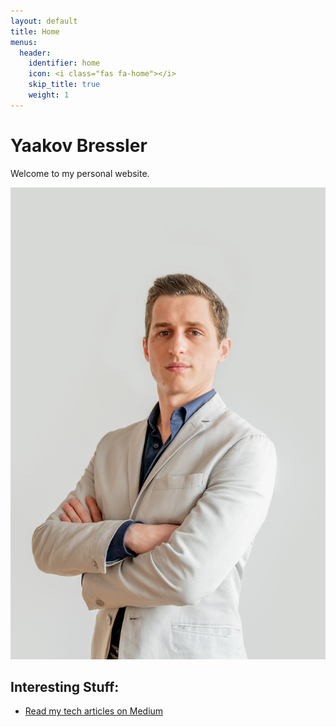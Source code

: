 ```yaml
---
layout: default
title: Home
menus:
  header:
    identifier: home
    icon: <i class="fas fa-home"></i>
    skip_title: true
    weight: 1
---
```


# Yaakov Bressler
Welcome to my personal website.

![Yaakov Bressler Headshot](images/yaakov-bressler-headshot-white.jpeg)

## Interesting Stuff: <i class="fas fa-star"></i>
* [Read my tech articles on Medium](https://medium.com/@yaakovbressler)
